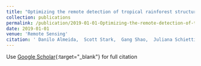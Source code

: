 ```yaml
---
title: "Optimizing the remote detection of tropical rainforest structure with airborne lidar: Leaf area profile sensitivity to pulse density and spatial sampling"
collection: publications
permalink: /publication/2019-01-01-Optimizing-the-remote-detection-of-tropical-rainforest-structure-with-airborne-lidar-Leaf-area-profile-sensitivity-to-pulse-density-and-spatial-sampling
date: 2019-01-01
venue: 'Remote Sensing'
citation: ' Danilo Almeida,  Scott Stark,  Gang Shao,  Juliana Schietti,  Bruce Nelson,  Carlos Silva,  Eric Gorgens,  Ruben Valbuena,  Daniel Papa,  Pedro Brancalion, &quot;Optimizing the remote detection of tropical rainforest structure with airborne lidar: Leaf area profile sensitivity to pulse density and spatial sampling.&quot; Remote Sensing, 2019.'
---
```

Use [Google Scholar](https://scholar.google.com/scholar?q=Optimizing+the+remote+detection+of+tropical+rainforest+structure+with+airborne+lidar:+Leaf+area+profile+sensitivity+to+pulse+density+and+spatial+sampling){:target="_blank"} for full citation